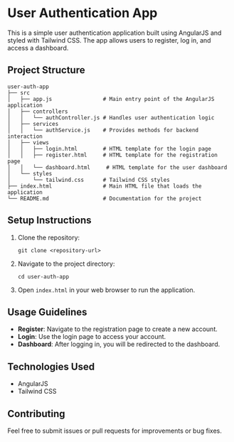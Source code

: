 # User Authentication App

This is a simple user authentication application built using AngularJS and styled with Tailwind CSS. The app allows users to register, log in, and access a dashboard.

## Project Structure

```
user-auth-app
├── src
│   ├── app.js                # Main entry point of the AngularJS application
│   ├── controllers
│   │   └── authController.js # Handles user authentication logic
│   ├── services
│   │   └── authService.js    # Provides methods for backend interaction
│   ├── views
│   │   ├── login.html        # HTML template for the login page
│   │   ├── register.html     # HTML template for the registration page
│   │   └── dashboard.html     # HTML template for the user dashboard
│   └── styles
│       └── tailwind.css      # Tailwind CSS styles
├── index.html                # Main HTML file that loads the application
└── README.md                 # Documentation for the project
```

## Setup Instructions

1. Clone the repository:
   ```
   git clone <repository-url>
   ```

2. Navigate to the project directory:
   ```
   cd user-auth-app
   ```

3. Open `index.html` in your web browser to run the application.

## Usage Guidelines

- **Register**: Navigate to the registration page to create a new account.
- **Login**: Use the login page to access your account.
- **Dashboard**: After logging in, you will be redirected to the dashboard.

## Technologies Used

- AngularJS
- Tailwind CSS

## Contributing

Feel free to submit issues or pull requests for improvements or bug fixes.